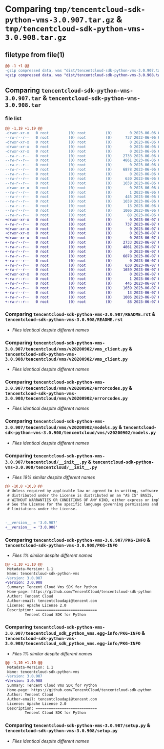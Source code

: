 # Comparing `tmp/tencentcloud-sdk-python-vms-3.0.907.tar.gz` & `tmp/tencentcloud-sdk-python-vms-3.0.908.tar.gz`

## filetype from file(1)

```diff
@@ -1 +1 @@
-gzip compressed data, was "dist/tencentcloud-sdk-python-vms-3.0.907.tar", last modified: Tue Jun  6 02:38:58 2023, max compression
+gzip compressed data, was "dist/tencentcloud-sdk-python-vms-3.0.908.tar", last modified: Wed Jun  7 00:36:18 2023, max compression
```

## Comparing `tencentcloud-sdk-python-vms-3.0.907.tar` & `tencentcloud-sdk-python-vms-3.0.908.tar`

### file list

```diff
@@ -1,19 +1,19 @@
-drwxr-xr-x   0 root         (0) root         (0)        0 2023-06-06 02:38:58.000000 tencentcloud-sdk-python-vms-3.0.907/
--rw-r--r--   0 root         (0) root         (0)      737 2023-06-06 02:38:57.000000 tencentcloud-sdk-python-vms-3.0.907/README.rst
-drwxr-xr-x   0 root         (0) root         (0)        0 2023-06-06 02:38:58.000000 tencentcloud-sdk-python-vms-3.0.907/tencentcloud/
-drwxr-xr-x   0 root         (0) root         (0)        0 2023-06-06 02:38:58.000000 tencentcloud-sdk-python-vms-3.0.907/tencentcloud/vms/
-drwxr-xr-x   0 root         (0) root         (0)        0 2023-06-06 02:38:58.000000 tencentcloud-sdk-python-vms-3.0.907/tencentcloud/vms/v20200902/
--rw-r--r--   0 root         (0) root         (0)     2733 2023-06-06 02:38:57.000000 tencentcloud-sdk-python-vms-3.0.907/tencentcloud/vms/v20200902/vms_client.py
--rw-r--r--   0 root         (0) root         (0)     4861 2023-06-06 02:38:57.000000 tencentcloud-sdk-python-vms-3.0.907/tencentcloud/vms/v20200902/errorcodes.py
--rw-r--r--   0 root         (0) root         (0)        0 2023-06-06 02:38:57.000000 tencentcloud-sdk-python-vms-3.0.907/tencentcloud/vms/v20200902/__init__.py
--rw-r--r--   0 root         (0) root         (0)     6878 2023-06-06 02:38:57.000000 tencentcloud-sdk-python-vms-3.0.907/tencentcloud/vms/v20200902/models.py
--rw-r--r--   0 root         (0) root         (0)        0 2023-06-06 02:38:57.000000 tencentcloud-sdk-python-vms-3.0.907/tencentcloud/vms/__init__.py
--rw-r--r--   0 root         (0) root         (0)      630 2023-06-06 02:38:57.000000 tencentcloud-sdk-python-vms-3.0.907/tencentcloud/__init__.py
--rw-r--r--   0 root         (0) root         (0)     1659 2023-06-06 02:38:58.000000 tencentcloud-sdk-python-vms-3.0.907/PKG-INFO
-drwxr-xr-x   0 root         (0) root         (0)        0 2023-06-06 02:38:58.000000 tencentcloud-sdk-python-vms-3.0.907/tencentcloud_sdk_python_vms.egg-info/
--rw-r--r--   0 root         (0) root         (0)        1 2023-06-06 02:38:58.000000 tencentcloud-sdk-python-vms-3.0.907/tencentcloud_sdk_python_vms.egg-info/dependency_links.txt
--rw-r--r--   0 root         (0) root         (0)      445 2023-06-06 02:38:58.000000 tencentcloud-sdk-python-vms-3.0.907/tencentcloud_sdk_python_vms.egg-info/SOURCES.txt
--rw-r--r--   0 root         (0) root         (0)     1659 2023-06-06 02:38:58.000000 tencentcloud-sdk-python-vms-3.0.907/tencentcloud_sdk_python_vms.egg-info/PKG-INFO
--rw-r--r--   0 root         (0) root         (0)       13 2023-06-06 02:38:58.000000 tencentcloud-sdk-python-vms-3.0.907/tencentcloud_sdk_python_vms.egg-info/top_level.txt
--rw-r--r--   0 root         (0) root         (0)     1006 2023-06-06 02:38:57.000000 tencentcloud-sdk-python-vms-3.0.907/setup.py
--rw-r--r--   0 root         (0) root         (0)       88 2023-06-06 02:38:58.000000 tencentcloud-sdk-python-vms-3.0.907/setup.cfg
+drwxr-xr-x   0 root         (0) root         (0)        0 2023-06-07 00:36:18.000000 tencentcloud-sdk-python-vms-3.0.908/
+-rw-r--r--   0 root         (0) root         (0)      737 2023-06-07 00:36:18.000000 tencentcloud-sdk-python-vms-3.0.908/README.rst
+drwxr-xr-x   0 root         (0) root         (0)        0 2023-06-07 00:36:18.000000 tencentcloud-sdk-python-vms-3.0.908/tencentcloud/
+drwxr-xr-x   0 root         (0) root         (0)        0 2023-06-07 00:36:18.000000 tencentcloud-sdk-python-vms-3.0.908/tencentcloud/vms/
+drwxr-xr-x   0 root         (0) root         (0)        0 2023-06-07 00:36:18.000000 tencentcloud-sdk-python-vms-3.0.908/tencentcloud/vms/v20200902/
+-rw-r--r--   0 root         (0) root         (0)     2733 2023-06-07 00:36:18.000000 tencentcloud-sdk-python-vms-3.0.908/tencentcloud/vms/v20200902/vms_client.py
+-rw-r--r--   0 root         (0) root         (0)     4861 2023-06-07 00:36:18.000000 tencentcloud-sdk-python-vms-3.0.908/tencentcloud/vms/v20200902/errorcodes.py
+-rw-r--r--   0 root         (0) root         (0)        0 2023-06-07 00:36:18.000000 tencentcloud-sdk-python-vms-3.0.908/tencentcloud/vms/v20200902/__init__.py
+-rw-r--r--   0 root         (0) root         (0)     6878 2023-06-07 00:36:18.000000 tencentcloud-sdk-python-vms-3.0.908/tencentcloud/vms/v20200902/models.py
+-rw-r--r--   0 root         (0) root         (0)        0 2023-06-07 00:36:18.000000 tencentcloud-sdk-python-vms-3.0.908/tencentcloud/vms/__init__.py
+-rw-r--r--   0 root         (0) root         (0)      630 2023-06-07 00:36:18.000000 tencentcloud-sdk-python-vms-3.0.908/tencentcloud/__init__.py
+-rw-r--r--   0 root         (0) root         (0)     1659 2023-06-07 00:36:18.000000 tencentcloud-sdk-python-vms-3.0.908/PKG-INFO
+drwxr-xr-x   0 root         (0) root         (0)        0 2023-06-07 00:36:18.000000 tencentcloud-sdk-python-vms-3.0.908/tencentcloud_sdk_python_vms.egg-info/
+-rw-r--r--   0 root         (0) root         (0)        1 2023-06-07 00:36:18.000000 tencentcloud-sdk-python-vms-3.0.908/tencentcloud_sdk_python_vms.egg-info/dependency_links.txt
+-rw-r--r--   0 root         (0) root         (0)      445 2023-06-07 00:36:18.000000 tencentcloud-sdk-python-vms-3.0.908/tencentcloud_sdk_python_vms.egg-info/SOURCES.txt
+-rw-r--r--   0 root         (0) root         (0)     1659 2023-06-07 00:36:18.000000 tencentcloud-sdk-python-vms-3.0.908/tencentcloud_sdk_python_vms.egg-info/PKG-INFO
+-rw-r--r--   0 root         (0) root         (0)       13 2023-06-07 00:36:18.000000 tencentcloud-sdk-python-vms-3.0.908/tencentcloud_sdk_python_vms.egg-info/top_level.txt
+-rw-r--r--   0 root         (0) root         (0)     1006 2023-06-07 00:36:18.000000 tencentcloud-sdk-python-vms-3.0.908/setup.py
+-rw-r--r--   0 root         (0) root         (0)       88 2023-06-07 00:36:18.000000 tencentcloud-sdk-python-vms-3.0.908/setup.cfg
```

### Comparing `tencentcloud-sdk-python-vms-3.0.907/README.rst` & `tencentcloud-sdk-python-vms-3.0.908/README.rst`

 * *Files identical despite different names*

### Comparing `tencentcloud-sdk-python-vms-3.0.907/tencentcloud/vms/v20200902/vms_client.py` & `tencentcloud-sdk-python-vms-3.0.908/tencentcloud/vms/v20200902/vms_client.py`

 * *Files identical despite different names*

### Comparing `tencentcloud-sdk-python-vms-3.0.907/tencentcloud/vms/v20200902/errorcodes.py` & `tencentcloud-sdk-python-vms-3.0.908/tencentcloud/vms/v20200902/errorcodes.py`

 * *Files identical despite different names*

### Comparing `tencentcloud-sdk-python-vms-3.0.907/tencentcloud/vms/v20200902/models.py` & `tencentcloud-sdk-python-vms-3.0.908/tencentcloud/vms/v20200902/models.py`

 * *Files identical despite different names*

### Comparing `tencentcloud-sdk-python-vms-3.0.907/tencentcloud/__init__.py` & `tencentcloud-sdk-python-vms-3.0.908/tencentcloud/__init__.py`

 * *Files 19% similar despite different names*

```diff
@@ -10,8 +10,8 @@
 # Unless required by applicable law or agreed to in writing, software
 # distributed under the License is distributed on an "AS IS" BASIS,
 # WITHOUT WARRANTIES OR CONDITIONS OF ANY KIND, either express or implied.
 # See the License for the specific language governing permissions and
 # limitations under the License.
 
 
-__version__ = '3.0.907'
+__version__ = '3.0.908'
```

### Comparing `tencentcloud-sdk-python-vms-3.0.907/PKG-INFO` & `tencentcloud-sdk-python-vms-3.0.908/PKG-INFO`

 * *Files 1% similar despite different names*

```diff
@@ -1,10 +1,10 @@
 Metadata-Version: 1.1
 Name: tencentcloud-sdk-python-vms
-Version: 3.0.907
+Version: 3.0.908
 Summary: Tencent Cloud Vms SDK for Python
 Home-page: https://github.com/TencentCloud/tencentcloud-sdk-python
 Author: Tencent Cloud
 Author-email: tencentcloudapi@tencent.com
 License: Apache License 2.0
 Description: ============================
         Tencent Cloud SDK for Python
```

### Comparing `tencentcloud-sdk-python-vms-3.0.907/tencentcloud_sdk_python_vms.egg-info/PKG-INFO` & `tencentcloud-sdk-python-vms-3.0.908/tencentcloud_sdk_python_vms.egg-info/PKG-INFO`

 * *Files 1% similar despite different names*

```diff
@@ -1,10 +1,10 @@
 Metadata-Version: 1.1
 Name: tencentcloud-sdk-python-vms
-Version: 3.0.907
+Version: 3.0.908
 Summary: Tencent Cloud Vms SDK for Python
 Home-page: https://github.com/TencentCloud/tencentcloud-sdk-python
 Author: Tencent Cloud
 Author-email: tencentcloudapi@tencent.com
 License: Apache License 2.0
 Description: ============================
         Tencent Cloud SDK for Python
```

### Comparing `tencentcloud-sdk-python-vms-3.0.907/setup.py` & `tencentcloud-sdk-python-vms-3.0.908/setup.py`

 * *Files identical despite different names*

